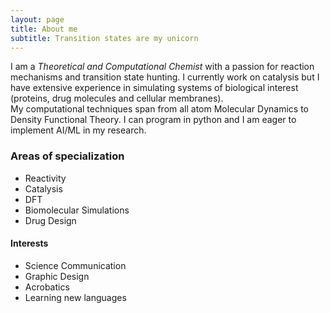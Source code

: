 ```yaml
---
layout: page
title: About me
subtitle: Transition states are my unicorn
---
```


I am a _Theoretical and Computational Chemist_ with a passion for reaction mechanisms and transition state hunting. I currently work on catalysis but I have extensive experience in simulating systems of biological interest (proteins, drug molecules and cellular membranes).  
My computational techniques span from all atom Molecular Dynamics to Density Functional Theory. I can program in python and I am eager to implement AI/ML in my research.

### Areas of specialization

* Reactivity
* Catalysis
* DFT
* Biomolecular Simulations
* Drug Design

#### Interests

* Science Communication
* Graphic Design
* Acrobatics
* Learning new languages
